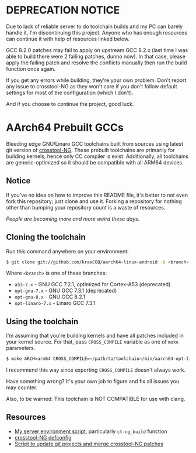 # DEPRECATION NOTICE

Due to lack of reliable server to do toolchain builds and my PC can barely handle it, I'm discontinuing this project. Anyone who has enough resources can continue it with help of resources linked below.

GCC 8.2.0 patches may fail to apply on upstream GCC 8.2.x (last time I was able to build there were 2 failing patches, dunno now). In that case, please apply the failing patch and resolve the conflicts manually then run the build function once again.

If you get any errors while building, they're your own problem. Don't report any issue to crosstool-NG as they won't care if you don't follow default settings for most of the configuration (which I don't).

And if you choose to continue the project, good luck.

# AArch64 Prebuilt GCCs

Bleeding edge GNU/Linaro GCC toolchains built from sources using latest git version of [crosstool-NG](https://github.com/crosstool-ng/crosstool-ng). These prebuilt toolchains are primarily for building kernels, hence only CC compiler is exist. Additionally, all toolchains are generic-optimized so it should be compatible with all ARM64 devices.

## Notice

If you've no idea on how to improve this README file, it's better to not even fork this repository; just clone and use it. Forking a repository for nothing other than bumping your repository count is a waste of resources.

_People are becoming more and more weird these days._

## Cloning the toolchain

Run this command anywhere on your environment:

```bash
$ git clone git://github.com/krasCGQ/aarch64-linux-android -b <branch> --depth=1
```

Where `<branch>` is one of these branches:
* `a53-7.x` - GNU GCC 7.2.1, optimized for Cortex-A53 (deprecated)
* `opt-gnu-7.x` - GNU GCC 7.3.1 (deprecated)
* `opt-gnu-8.x` - GNU GCC 8.2.1
* `opt-linaro-7.x` - Linaro GCC 7.3.1

## Using the toolchain

I'm assuming that you're building kernels and have all patches included in your kernel source. For that, pass `CROSS_COMPILE` variable as one of `make` parameters.

```bash
$ make ARCH=arm64 CROSS_COMPILE=</path/to/toolchain>/bin/aarch64-opt-linux-android- ...
```

I recommend this way since exporting `CROSS_COMPILE` doesn't always work.

Have something wrong? It's your own job to figure and fix all issues you may counter.

Also, to be warned: This toolchain is NOT COMPATIBLE for use with clang.

## Resources

* [My server environment script](https://github.com/krasCGQ/scripts/blob/master/env/server), particularly `ct-ng_build` function
* [crosstool-NG defconfig](https://github.com/krasCGQ/ct-ng_configs/blob/master/config.aarch64-android)
* [Script to update git projects and merge crosstool-NG patches](https://github.com/krasCGQ/scripts/blob/master/update_crosstool)
